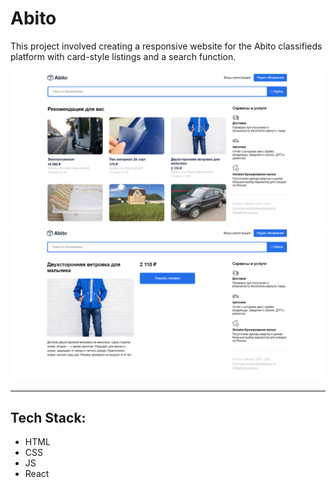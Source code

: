 # Abito

This project involved creating a responsive website for the Abito classifieds platform with card-style listings and a search function.

![Скриншот](public/images/readme/screenshot-1.jpg)
![Скриншот](public/images/readme/screenshot-2.jpg)

---

## Tech Stack:

* HTML
* CSS
* JS
* React